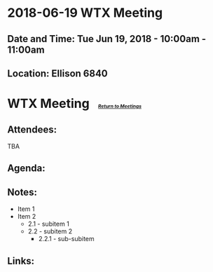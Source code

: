 # 2018-06-19 WTX Meeting
## Date and Time: Tue Jun 19, 2018 - 10:00am - 11:00am
## Location: Ellison 6840

#  WTX Meeting  &nbsp;&nbsp;<span style="font-size: 8pt;">[*Return to Meetings*](./)</span>
## Attendees:
TBA

## Agenda:

## Notes:
* Item 1
* Item 2
  * 2.1 - subitem 1
  * 2.2 - subitem 2
    * 2.2.1 - sub-subitem

## Links:
